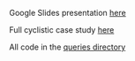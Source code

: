 Google Slides presentation [here](https://docs.google.com/presentation/d/e/2PACX-1vTivq52Psa5nbh7PH1oXxl7W_HKb_zbeqvDixBcz2ClY7gKNysm_ddSaMkkqUzQblHoiUQCZBE7XWgC/pub?start=false&loop=false&delayms=3000)

Full cyclistic case study [here](https://github.com/samleeherring/cyclistic_case_study/blob/main/case_study_notebook.ipynb)

All code in the [queries directory](https://github.com/samleeherring/cyclistic_case_study/tree/main/queries)
